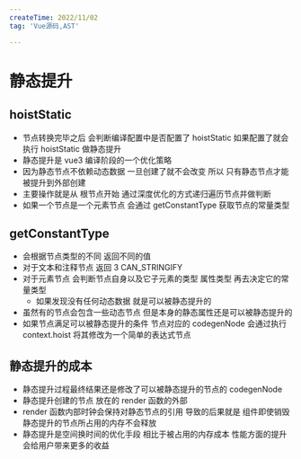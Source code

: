 ```yaml
---
createTime: 2022/11/02
tag: 'Vue源码,AST'

---
```

# 静态提升

## hoistStatic

* 节点转换完毕之后 会判断编译配置中是否配置了 hoistStatic 如果配置了就会执行 hoistStatic 做静态提升
* 静态提升是 vue3 编译阶段的一个优化策略  
* 因为静态节点不依赖动态数据 一旦创建了就不会改变  所以 只有静态节点才能被提升到外部创建
* 主要操作就是从 根节点开始  通过深度优化的方式递归遍历节点并做判断
* 如果一个节点是一个元素节点 会通过 getConstantType 获取节点的常量类型

## getConstantType

* 会根据节点类型的不同 返回不同的值
* 对于文本和注释节点 返回 3  CAN_STRINGIFY
* 对于元素节点 会判断节点自身以及它子元素的类型 属性类型 再去决定它的常量类型
  * 如果发现没有任何动态数据 就是可以被静态提升的
* 虽然有的节点会包含一些动态节点 但是本身的静态属性还是可以被静态提升的
* 如果节点满足可以被静态提升的条件  节点对应的 codegenNode 会通过执行 context.hoist 将其修改为一个简单的表达式节点

## 静态提升的成本

* 静态提升过程最终结果还是修改了可以被静态提升的节点的 codegenNode
* 静态提升创建的节点 放在的 render 函数的外部  
* render 函数内部时钟会保持对静态节点的引用  导致的后果就是  组件即使销毁 静态提升的节点所占用的内存不会释放
* 静态提升是空间换时间的优化手段  相比于被占用的内存成本  性能方面的提升会给用户带来更多的收益
